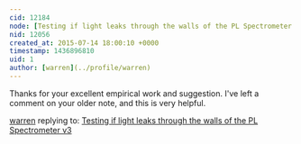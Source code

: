 ```yaml
---
cid: 12184
node: [Testing if light leaks through the walls of the PL Spectrometer v3](../notes/warren/07-13-2015/testing-if-light-leaks-through-the-walls-of-the-pl-spectrometer-v3)
nid: 12056
created_at: 2015-07-14 18:00:10 +0000
timestamp: 1436896810
uid: 1
author: [warren](../profile/warren)
---
```


Thanks for your excellent empirical work and suggestion. I've left a comment on your older note, and this is very helpful. 

[warren](../profile/warren) replying to: [Testing if light leaks through the walls of the PL Spectrometer v3](../notes/warren/07-13-2015/testing-if-light-leaks-through-the-walls-of-the-pl-spectrometer-v3)

